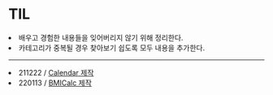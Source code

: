 # TIL
<li>배우고 경험한 내용들을 잊어버리지 않기 위해 정리한다.</li>
<li>카테고리가 중복될 경우 찾아보기 쉽도록 모두 내용을 추가한다.</li>
<hr>
<li>211222 / <a href="https://github.com/gondoc/TIL/tree/main/JSP1222">Calendar 제작</a> </li>
<li>220113 / <a href="https://github.com/gondoc/TIL/tree/main/BMICalc">BMICalc 제작</a> </li>

